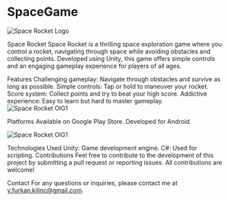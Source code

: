 # SpaceGame
![Space Rocket Logo](https://play-lh.googleusercontent.com/Hv7niWR3n32NASI24RAB1G138bn0fC-SGwpMbHFY_w1u-uqA38JSt_AMAAqj17P9lyk=w240-h480-rw)



Space Rocket
Space Rocket is a thrilling space exploration game where you control a rocket, navigating through space while avoiding obstacles and collecting points. Developed using Unity, this game offers simple controls and an engaging gameplay experience for players of all ages.

Features
Challenging gameplay: Navigate through obstacles and survive as long as possible.
Simple controls: Tap or hold to maneuver your rocket.
Score system: Collect points and try to beat your high score.
Addictive experience: Easy to learn but hard to master gameplay.
![Space Rocket OIG1](https://play-lh.googleusercontent.com/RJNxuyyZErnI6-kKkRzYEcSZTOvX06zYLk6DTUr5PCg_6jy61PX5X_nsMnJbnywdodI=w2560-h1440-rw)


Platforms
Available on Google Play Store.
Developed for Android.

![Space Rocket OIG1](https://play-lh.googleusercontent.com/dufEapmrtqNadXvoBL9mbc78Vv1-sOa4BRVg72m8XPi5CfC9gDdZBIorBi2oGALdgA=w2560-h1440-rw)


Technologies Used
Unity: Game development engine.
C#: Used for scripting.
Contributions
Feel free to contribute to the development of this project by submitting a pull request or reporting issues. All contributions are welcome!

Contact
For any questions or inquiries, please contact me at y.furkan.kilinc@gmail.com.
